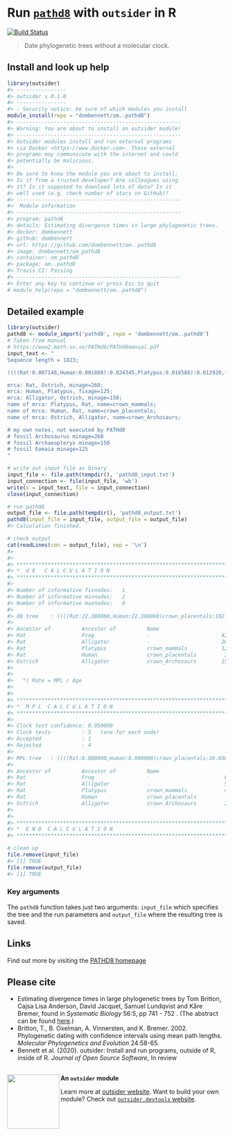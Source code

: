 
<!--
README should be used to describe the program. Edit README.Rmd
not README.md. The .Rmd file can be knitted to parse real-code examples and
show their output in the .md file.

To knit, use devtools::build_readme() or outsider.devtools::build()

Edit the template to describe your program: how to install, import and run;
run exemplary, small demonstrations; present key arguments; provide links and
references to the program that the module wraps.

Learn more about markdown and Rmarkdown:
https://daringfireball.net/projects/markdown/syntax
https://rmarkdown.rstudio.com/
-->

# Run [`pathd8`](https://www2.math.su.se/PATHd8/) with `outsider` in R

[![Build
Status](https://travis-ci.org/dombennett/om..pathd8.svg?branch=master)](https://travis-ci.org/dombennett/om..pathd8)

> Date phylogenetic trees without a molecular clock.

<!-- Install information -->

## Install and look up help

``` r
library(outsider)
#> ----------------
#> outsider v 0.1.0
#> ----------------
#> - Security notice: be sure of which modules you install
module_install(repo = "dombennett/om..pathd8")
#> -----------------------------------------------------
#> Warning: You are about to install an outsider module!
#> -----------------------------------------------------
#> Outsider modules install and run external programs
#> via Docker <https://www.docker.com>. These external
#> programs may communicate with the internet and could
#> potentially be malicious.
#> 
#> Be sure to know the module you are about to install:
#> Is it from a trusted developer? Are colleagues using
#> it? Is it supposed to download lots of data? Is it
#> well used (e.g. check number of stars on GitHub)?
#> -----------------------------------------------------
#>  Module information
#> -----------------------------------------------------
#> program: pathd8
#> details: Estimating divergence times in large phylogenetic trees.
#> docker: dombennett
#> github: dombennett
#> url: https://github.com/dombennett/om..pathd8
#> image: dombennett/om_pathd8
#> container: om_pathd8
#> package: om..pathd8
#> Travis CI: Passing
#> -----------------------------------------------------
#> Enter any key to continue or press Esc to quit
# module_help(repo = "dombennett/om..pathd8")
```

<!-- Detailed examples -->

## Detailed example

<!-- Note: set eval=TRUE to run example and show output -->

``` r
library(outsider)
pathd8 <- module_import('pathd8', repo = 'dombennett/om..pathd8')
# Taken from manual
# https://www2.math.su.se/PATHd8/PATHd8manual.pdf
input_text <- "
Sequence length = 1823;

((((Rat:0.007148,Human:0.001808):0.024345,Platypus:0.016588):0.012920,(Ostrich:0.018119,Alligator:0.006232):0.004708):0.028037,Frog:0);

mrca: Rat, Ostrich, minage=260;
mrca: Human, Platypus, fixage=125;
mrca: Alligator, Ostrich, minage=150;
name of mrca: Platypus, Rat, name=crown_mammals;
name of mrca: Human, Rat, name=crown_placentals;
name of mrca: Ostrich, Alligator, name=crown_Archosaurs;

# my own notes, not executed by PATHd8
# fossil Archosaurus minage=260
# fossil Archaeopteryx minage=150
# fossil Eomaia minage=125
"

# write out input file as binary
input_file <- file.path(tempdir(), 'pathd8_input.txt')
input_connection <- file(input_file, 'wb')
write(x = input_text, file = input_connection)
close(input_connection)

# run pathd8
output_file <- file.path(tempdir(), 'pathd8_output.txt')
pathd8(input_file = input_file, output_file = output_file)
#> Calculation finished.

# check output
cat(readLines(con = output_file), sep = '\n')
#> 
#> 
#> ************************************************************************************************
#> *  d 8   C A L C U L A T I O N                                                                 *
#> ************************************************************************************************
#> 
#> Number of informative fixnodes:   1
#> Number of informative minnodes:   2
#> Number of informative maxnodes:   0
#> 
#> d8 tree    : ((((Rat:22.388060,Human:22.388060)crown_placentals:102.611940,Platypus:125.000000)crown_mammals:135.000000,(Ostrich:150.000000,Alligator:150.000000)crown_Archosaurs:110.000000):166.742712,Frog:426.742712);
#> 
#> Ancestor of          Ancestor of          Name                        Age  #Terminals              MPL         Rate *      minage      maxage
#> Rat                  Frog                 -                       426.743           6           86.333       0.202308           -           - 
#> Rat                  Alligator            -                       260.000           5           52.600       0.202308       260.0           - 
#> Rat                  Platypus             crown_mammals           125.000           3           44.667       0.357333       125.0       125.0 
#> Rat                  Human                crown_placentals         22.388           2            8.000       0.357333           -           - 
#> Ostrich              Alligator            crown_Archosaurs        150.000           2           22.000       0.146667       150.0           - 
#> 
#> 
#>   *) Rate = MPL / Age
#> 
#> 
#> ************************************************************************************************
#> *  M P L  C A L C U L A T I O N                                                                *
#> ************************************************************************************************
#> 
#> Clock test confidence: 0.950000
#> Clock tests          : 5   (one for each node)
#> Accepted             : 1
#> Rejected             : 4
#> 
#> MPL tree   : ((((Rat:8.000000,Human:8.000000)crown_placentals:36.666667,Platypus:44.666667)crown_mammals:7.933333,(Ostrich:22.000000,Alligator:22.000000)crown_Archosaurs:30.600000):33.733333,Frog:86.333333);
#> 
#> Ancestor of          Ancestor of          Name                            MPL             #Terminals      Clock test: Acc/Rej
#> Rat                  Frog                 -                        86.333 +/- 13.772               6      Acc
#> Rat                  Alligator            -                        52.600 +/- 8.803                5      Rej, prob=0.000004
#> Rat                  Platypus             crown_mammals            44.667 +/- 9.727                3      Rej, prob=0.012738
#> Rat                  Human                crown_placentals          8.000 +/- 3.917                2      Rej, prob=0.012419
#> Ostrich              Alligator            crown_Archosaurs         22.000 +/- 6.496                2      Rej, prob=0.000911
#> 
#> 
#> ************************************************************************************************
#> *  E N D  C A L C U L A T I O N                                                                *
#> ************************************************************************************************

# clean up
file.remove(input_file)
#> [1] TRUE
file.remove(output_file)
#> [1] TRUE
```

### Key arguments

The `pathd8` function takes just two arguments: `input_file` which
specifies the tree and the run parameters and `output_file` where the
resulting tree is saved.

## Links

Find out more by visiting the [PATHD8
homepage](https://www2.math.su.se/PATHd8/)

## Please cite

  - Estimating divergence times in large phylogenetic trees by Tom
    Britton, Cajsa Lisa Anderson, David Jacquet, Samuel Lundqvist and
    Kåre Bremer, found in *Systematic Biology* 56:5, pp 741 - 752 .
    (The abstract can be found
    [here](http://www.math.su.se/PATHd8/PATHd8-abstract.doc).)
  - Britton, T., B. Oxelman, A. Vinnersten, and K. Bremer. 2002.
    Phylogenetic dating with confidence intervals using mean path
    lengths. *Molecular Phylogenetics and Evolution* 24:58-65.
  - Bennett et al. (2020). outsider: Install and run programs, outside
    of R, inside of R. *Journal of Open Source Software*, In
review

## <!-- Footer -->

<img align="left" width="120" height="125" src="https://raw.githubusercontent.com/ropensci/outsider/master/logo.png">

**An `outsider` module**

Learn more at [outsider
website](https://docs.ropensci.org/outsider/). Want to build your
own module? Check out [`outsider.devtools`
website](https://docs.ropensci.org/outsider.devtools/).
